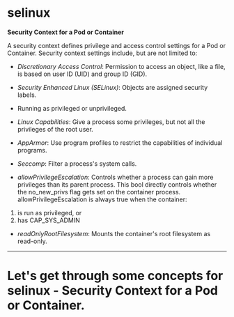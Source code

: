 # selinux
**Security Context for a Pod or Container**

A security context defines privilege and access control settings for a Pod or Container. Security context settings include, but are not limited to:

* *Discretionary Access Control*: Permission to access an object, like a file, is based on user ID (UID) and group ID (GID).

* *Security Enhanced Linux (SELinux)*: Objects are assigned security labels.

* Running as privileged or unprivileged.

* *Linux Capabilities*: Give a process some privileges, but not all the privileges of the root user.

* *AppArmor*: Use program profiles to restrict the capabilities of individual programs.

* *Seccomp*: Filter a process's system calls.

* *allowPrivilegeEscalation*: Controls whether a process can gain more privileges than its parent process. This bool directly controls whether the no_new_privs flag gets set on the container process. allowPrivilegeEscalation is always true when the container:

1. is run as privileged, or
2. has CAP_SYS_ADMIN

* *readOnlyRootFilesystem*: Mounts the container's root filesystem as read-only.

---

# Let's get through some concepts for selinux - Security Context for a Pod or Container.
